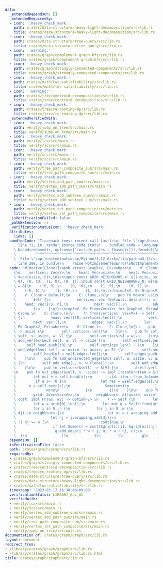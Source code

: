 ```yaml
---
data:
  _extendedDependsOn: []
  _extendedRequiredBy:
  - icon: ':heavy_check_mark:'
    path: crates/data-structure/heavy-light-decomposition/src/lib.rs
    title: crates/data-structure/heavy-light-decomposition/src/lib.rs
  - icon: ':heavy_check_mark:'
    path: crates/data-structure/tree-query/src/lib.rs
    title: crates/data-structure/tree-query/src/lib.rs
  - icon: ':warning:'
    path: crates/graph/complement-graph-bfs/src/lib.rs
    title: crates/graph/complement-graph-bfs/src/lib.rs
  - icon: ':heavy_check_mark:'
    path: crates/graph/strongly-connected-components/src/lib.rs
    title: crates/graph/strongly-connected-components/src/lib.rs
  - icon: ':heavy_check_mark:'
    path: crates/math/two-satisfiability/src/lib.rs
    title: crates/math/two-satisfiability/src/lib.rs
  - icon: ':warning:'
    path: crates/tree/centroid-decomposition/src/lib.rs
    title: crates/tree/centroid-decomposition/src/lib.rs
  - icon: ':heavy_check_mark:'
    path: crates/tree/re-rooting-dp/src/lib.rs
    title: crates/tree/re-rooting-dp/src/lib.rs
  _extendedVerifiedWith:
  - icon: ':heavy_check_mark:'
    path: verify/jump_on_tree/src/main.rs
    title: verify/jump_on_tree/src/main.rs
  - icon: ':heavy_check_mark:'
    path: verify/lca/src/main.rs
    title: verify/lca/src/main.rs
  - icon: ':heavy_check_mark:'
    path: verify/scc/src/main.rs
    title: verify/scc/src/main.rs
  - icon: ':heavy_check_mark:'
    path: verify/tree_path_composite_sum/src/main.rs
    title: verify/tree_path_composite_sum/src/main.rs
  - icon: ':heavy_check_mark:'
    path: verify/vertex_add_path_sum/src/main.rs
    title: verify/vertex_add_path_sum/src/main.rs
  - icon: ':heavy_check_mark:'
    path: verify/vertex_add_subtree_sum/src/main.rs
    title: verify/vertex_add_subtree_sum/src/main.rs
  - icon: ':heavy_check_mark:'
    path: verify/vertex_set_path_composite/src/main.rs
    title: verify/vertex_set_path_composite/src/main.rs
  _isVerificationFailed: false
  _pathExtension: rs
  _verificationStatusIcon: ':heavy_check_mark:'
  attributes:
    links: []
  bundledCode: "Traceback (most recent call last):\n  File \"/opt/hostedtoolcache/Python/3.12.0/x64/lib/python3.12/site-packages/onlinejudge_verify/documentation/build.py\"\
    , line 71, in _render_source_code_stat\n    bundled_code = language.bundle(stat.path,\
    \ basedir=basedir, options={'include_paths': [basedir]}).decode()\n          \
    \         ^^^^^^^^^^^^^^^^^^^^^^^^^^^^^^^^^^^^^^^^^^^^^^^^^^^^^^^^^^^^^^^^^^^^^^^^^^^^^^^^^\n\
    \  File \"/opt/hostedtoolcache/Python/3.12.0/x64/lib/python3.12/site-packages/onlinejudge_verify/languages/rust.py\"\
    , line 288, in bundle\n    raise NotImplementedError\nNotImplementedError\n"
  code: "#[derive(Clone)]\npub struct Graph<V, E>\nwhere\n    V: Clone,\n    E: Clone,\n\
    {\n    vertices: Vec<V>,\n    head: Vec<usize>,\n    next: Vec<usize>,\n    edges:\
    \ Vec<(usize, E)>,\n}\n\npub const GRID_NEIGHBOURS_4: &[(usize, usize)] = &[(!0,\
    \ 0), (0, !0), (1, 0), (0, 1)];\npub const GRID_NEIGHBOURS_8: &[(usize, usize)]\
    \ = &[\n    (!0, 0),\n    (0, !0),\n    (1, 0),\n    (0, 1),\n    (!0, !0),\n\
    \    (!0, 1),\n    (1, !0),\n    (1, 1),\n];\n\nimpl<V, E> Graph<V, E>\nwhere\n\
    \    V: Clone + Default,\n    E: Clone,\n{\n    pub fn new(n: usize) -> Self {\n\
    \        Self {\n            vertices: vec![Default::default(); n],\n        \
    \    head: vec![!0; n],\n            next: vec![],\n            edges: vec![],\n\
    \        }\n    }\n}\n\nimpl<V, E> From<Vec<V>> for Graph<V, E>\nwhere\n    V:\
    \ Clone,\n    E: Clone,\n{\n    fn from(vertices: Vec<V>) -> Self {\n        Self\
    \ {\n            head: vec![!0; vertices.len()],\n            vertices,\n    \
    \        next: vec![],\n            edges: vec![],\n        }\n    }\n}\n\nimpl<V,\
    \ E> Graph<V, E>\nwhere\n    V: Clone,\n    E: Clone,\n{\n    pub fn size(&self)\
    \ -> usize {\n        self.vertices.len()\n    }\n\n    pub fn set_vertex(&mut\
    \ self, v: usize, w: V) {\n        self.vertices[v] = w;\n    }\n\n    pub fn\
    \ add_vertex(&mut self, w: V) -> usize {\n        self.vertices.push(w);\n   \
    \     self.head.push(!0);\n        self.vertices.len() - 1\n    }\n\n    pub fn\
    \ add_edge(&mut self, u: usize, v: usize, w: E) {\n        self.next.push(self.head[u]);\n\
    \        self.head[u] = self.edges.len();\n        self.edges.push((v, w));\n\
    \    }\n\n    pub fn add_undirected_edge(&mut self, u: usize, v: usize, w: E)\
    \ {\n        self.add_edge(u, v, w.clone());\n        self.add_edge(v, u, w);\n\
    \    }\n\n    pub fn vertices(&self) -> &[V] {\n        &self.vertices\n    }\n\
    \n    pub fn out_edges(&self, v: usize) -> impl Iterator<Item = &(usize, E)> {\n\
    \        let mut e = self.head[v];\n        std::iter::from_fn(move || {\n   \
    \         if e != !0 {\n                let res = &self.edges[e];\n          \
    \      e = self.next[e];\n                Some(res)\n            } else {\n  \
    \              None\n            }\n        })\n    }\n\n    pub fn from_grid(\n\
    \        grid: &Vec<Vec<V>>,\n        neighbours: &[(usize, usize)],\n       \
    \ cost: impl Fn(&V, &V) -> Option<E>,\n    ) -> Self {\n        let h = grid.len();\n\
    \        let w = grid[0].len();\n        let mut g = Self::from(grid.into_iter().flatten().cloned().collect::<Vec<_>>());\n\
    \        for i in 0..h {\n            for j in 0..w {\n                for &(di,\
    \ dj) in neighbours {\n                    let ni = i.wrapping_add(di);\n    \
    \                let nj = j.wrapping_add(dj);\n                    if ni >= h\
    \ || nj >= w {\n                        continue;\n                    }\n   \
    \                 if let Some(c) = cost(&grid[i][j], &grid[ni][nj]) {\n      \
    \                  g.add_edge(i * w + j, ni * w + nj, c);\n                  \
    \  }\n                }\n            }\n        }\n        g\n    }\n}\n"
  dependsOn: []
  isVerificationFile: false
  path: crates/graph/graph/src/lib.rs
  requiredBy:
  - crates/graph/complement-graph-bfs/src/lib.rs
  - crates/graph/strongly-connected-components/src/lib.rs
  - crates/tree/centroid-decomposition/src/lib.rs
  - crates/tree/re-rooting-dp/src/lib.rs
  - crates/data-structure/tree-query/src/lib.rs
  - crates/data-structure/heavy-light-decomposition/src/lib.rs
  - crates/math/two-satisfiability/src/lib.rs
  timestamp: '2023-05-17 16:30:46+09:00'
  verificationStatus: LIBRARY_ALL_AC
  verifiedWith:
  - verify/lca/src/main.rs
  - verify/scc/src/main.rs
  - verify/vertex_add_subtree_sum/src/main.rs
  - verify/vertex_add_path_sum/src/main.rs
  - verify/tree_path_composite_sum/src/main.rs
  - verify/vertex_set_path_composite/src/main.rs
  - verify/jump_on_tree/src/main.rs
documentation_of: crates/graph/graph/src/lib.rs
layout: document
redirect_from:
- /library/crates/graph/graph/src/lib.rs
- /library/crates/graph/graph/src/lib.rs.html
title: crates/graph/graph/src/lib.rs
---
```

